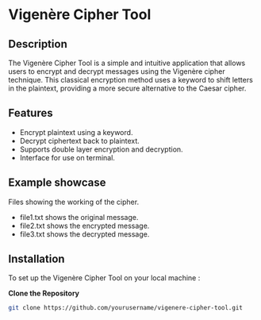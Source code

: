 # Vigenère Cipher Tool

## Description
The Vigenère Cipher Tool is a simple and intuitive application that allows users to encrypt and decrypt messages using the Vigenère cipher technique. This classical encryption method uses a keyword to shift letters in the plaintext, providing a more secure alternative to the Caesar cipher.

## Features
- Encrypt plaintext using a keyword.
- Decrypt ciphertext back to plaintext.
- Supports double layer encryption and decryption.
- Interface for use on terminal.

## Example showcase
Files showing the working of the cipher.
- file1.txt shows the original message.
- file2.txt shows the encrypted message.
- file3.txt shows the decrypted message.

## Installation
To set up the Vigenère Cipher Tool on your local machine :

 **Clone the Repository**
   ```bash
   git clone https://github.com/yourusername/vigenere-cipher-tool.git